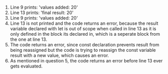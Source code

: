 1. Line 9 prints: 'values added:  20'
2. Line 13 prints: 'final result:  20'
3. Line 9 prints: 'values added:  20'
4. Line 13 is not printed and the code returns an error, because the result variable declared with let is out of scope when called in line 13 as it is only defined in the block its declared in, which is a seperate block from the one at line 13.
5. The code returns an error, since const declaration prevents result from being reassigned but the code is trying to reassign the const variable result with a new value, which causes an error.
6. As mentioned in question 5, the code returns an error before line 13 ever gets evaluated.

